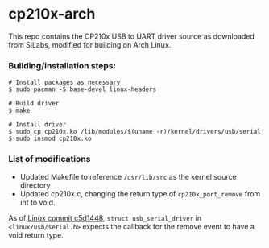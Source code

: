 # cp210x-arch

This repo contains the CP210x USB to UART driver source as downloaded from SiLabs, modified
for building on Arch Linux.

### Building/installation steps:
```
# Install packages as necessary
$ sudo pacman -S base-devel linux-headers

# Build driver
$ make

# Install driver
$ sudo cp cp210x.ko /lib/modules/$(uname -r)/kernel/drivers/usb/serial
$ sudo insmod cp210x.ko
```

### List of modifications

* Updated Makefile to reference `/usr/lib/src` as the kernel source directory
* Updated cp210x.c, changing the return type of `cp210x_port_remove` from int to void.

As of [Linux commit c5d1448](https://github.com/torvalds/linux/commit/c5d1448fa353242635fa3e1fed6ab4558e0e7d9a#diff-21953fff57a63a3429b3af54ea4d68ab6fa7591ea51286c9909730cca91dcb04),
`struct usb_serial_driver` in `<linux/usb/serial.h>` expects the callback for the remove event to have a void return type.
